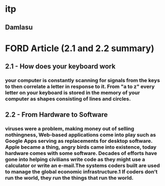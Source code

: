 # itp
## Damlasu 


# FORD Article (2.1 and 2.2 summary)

## 2.1 - How does your keyboard work 
### your computer is constantly scanning for signals from the keys to then correlate a letter in response to it. From "a to z" every letter on your keyboard is stored in the memory of your computer as shapes consisting of lines and circles.

## 2.2 - From Hardware to Software
### viruses were a problem, making money out of selling nothingness, Web-based applications come into play such as Google Apps serving as replacements for desktop software. Apple became a thing, angry birds came into existence, today hardware comes with some software. Decades of efforts have gone into helping civilians write code as they might use a calculator or write an e-mail.The systems coders built are used to manage the global economic infrastructure.1 If coders don’t run the world, they run the things that run the world.

